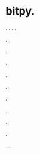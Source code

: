 # bitpy.
.
.
.
.












.






















































.
























.



























.

















































































.































































.































































































.















.


































































.
























































































.
.

